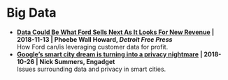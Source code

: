 
# Big Data

- **[Data Could Be What Ford Sells Next As It Looks For New Revenue](https://www.freep.com/story/money/cars/2018/11/13/ford-motor-credit-data-new-revenue/1967077002/) | 2018-11-13 | Phoebe Wall Howard, _Detroit Free Press_**<br/>How Ford can/is leveraging customer data for profit. 
- **[Google’s smart city dream is turning into a privacy nightmare](https://www.engadget.com/2018/10/26/sidewalk-labs-ann-cavoukian-smart-city/) | 2018-10-26 | Nick Summers, Engadget**<br/>Issues surrounding data and privacy in smart cities. 
